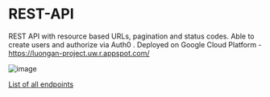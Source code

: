 # REST-API
REST API with resource based URLs, pagination and status codes.  Able to create users and authorize via Auth0 . Deployed on Google Cloud Platform - https://luongan-project.uw.r.appspot.com/

![image](https://github.com/luonga/REST-API/assets/53350691/b21d89ca-9a39-4ca6-aa93-9bb60a4a70ce)

[List of all endpoints](https://github.com/luonga/REST-API/files/11649543/luongan_project.pdf)
